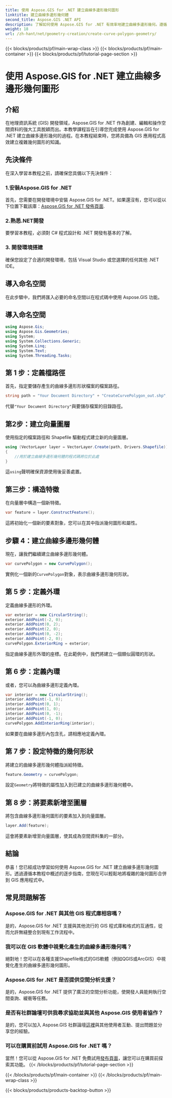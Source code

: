 ```yaml
---
title: 使用 Aspose.GIS for .NET 建立曲線多邊形幾何圖形
linktitle: 建立曲線多邊形幾何體
second_title: Aspose.GIS .NET API
description: 了解如何使用 Aspose.GIS for .NET 有效率地建立曲線多邊形幾何。遵循我們的逐步指南，無縫融入您的 GIS 應用程式。
weight: 18
url: /zh-hant/net/geometry-creation/create-curve-polygon-geometry/
---
```


{{< blocks/products/pf/main-wrap-class >}}
{{< blocks/products/pf/main-container >}}
{{< blocks/products/pf/tutorial-page-section >}}

# 使用 Aspose.GIS for .NET 建立曲線多邊形幾何圖形

## 介紹
在地理資訊系統 (GIS) 開發領域，Aspose.GIS for .NET 作為創建、編輯和操作空間資料的強大工具脫穎而出。本教學課程旨在引導您完成使用 Aspose.GIS for .NET 建立曲線多邊形幾何的過程。在本教程結束時，您將具備為 GIS 應用程式高效建立複雜幾何圖形的知識。
## 先決條件
在深入學習本教程之前，請確保您具備以下先決條件：
### 1.安裝Aspose.GIS for .NET
首先，您需要在開發環境中安裝 Aspose.GIS for .NET。如果還沒有，您可以從以下位置下載該庫：[Aspose.GIS for .NET 發佈頁面](https://releases.aspose.com/gis/net/).
### 2.熟悉.NET開發
要學習本教程，必須對 C# 程式設計和 .NET 開發有基本的了解。
### 3. 開發環境搭建
確保您設定了合適的開發環境，包括 Visual Studio 或您選擇的任何其他 .NET IDE。

## 導入命名空間
在此步驟中，我們將匯入必要的命名空間以在程式碼中使用 Aspose.GIS 功能。
## 導入命名空間
```csharp
using Aspose.Gis;
using Aspose.Gis.Geometries;
using System;
using System.Collections.Generic;
using System.Linq;
using System.Text;
using System.Threading.Tasks;
```

## 第 1 步：定義檔路徑
首先，指定要儲存產生的曲線多邊形形狀檔案的檔案路徑。
```csharp
string path = "Your Document Directory" + "CreateCurvePolygon_out.shp";
```
代替`"Your Document Directory"`與要儲存檔案的目錄路徑。
## 第2步：建立向量圖層
使用指定的檔案路徑和 Shapefile 驅動程式建立新的向量圖層。
```csharp
using (VectorLayer layer = VectorLayer.Create(path, Drivers.Shapefile))
{
    //用於建立曲線多邊形幾何體的程式碼將位於此處
}
```
這`using`聲明確保資源使用後妥善處置。
## 第三步：構造特徵
在向量層中構造一個新特徵。
```csharp
var feature = layer.ConstructFeature();
```
這將初始化一個新的要素對象，您可以在其中指派幾何圖形和屬性。
## 步驟 4：建立曲線多邊形幾何體
現在，讓我們繼續建立曲線多邊形幾何體。
```csharp
var curvePolygon = new CurvePolygon();
```
實例化一個新的`CurvePolygon`對象，表示曲線多邊形幾何形狀。
## 第 5 步：定義外環
定義曲線多邊形的外環。
```csharp
var exterior = new CircularString();
exterior.AddPoint(-2, 0);
exterior.AddPoint(0, 2);
exterior.AddPoint(2, 0);
exterior.AddPoint(0, -2);
exterior.AddPoint(-2, 0);
curvePolygon.ExteriorRing = exterior;
```
指定曲線多邊形外環的座標。在此範例中，我們將建立一個類似圓環的形狀。
## 第 6 步：定義內環
或者，您可以為曲線多邊形定義內環。
```csharp
var interior = new CircularString();
interior.AddPoint(-1, 0);
interior.AddPoint(0, 1);
interior.AddPoint(1, 0);
interior.AddPoint(0, -1);
interior.AddPoint(-1, 0);
curvePolygon.AddInteriorRing(interior);
```
如果要在曲線多邊形內包含孔，請相應地定義內環。
## 第 7 步：設定特徵的幾何形狀
將建立的曲線多邊形幾何體指派給特徵。
```csharp
feature.Geometry = curvePolygon;
```
設定`Geometry`將特徵的屬性加入到已建立的曲線多邊形幾何體中。
## 第 8 步：將要素新增至圖層
將包含曲線多邊形幾何圖形的要素加入到向量圖層。
```csharp
layer.Add(feature);
```
這會將要素新增至向量圖層，使其成為空間資料集的一部分。

## 結論
恭喜！您已經成功學習如何使用 Aspose.GIS for .NET 建立曲線多邊形幾何圖形。透過遵循本教程中概述的逐步指南，您現在可以輕鬆地將複雜的幾何圖形合併到 GIS 應用程式中。
## 常見問題解答
### Aspose.GIS for .NET 與其他 GIS 程式庫相容嗎？
是的，Aspose.GIS for .NET 支援與其他流行的 GIS 程式庫和格式的互通性，從而允許無縫整合到現有工作流程中。
### 我可以在 GIS 軟體中視覺化產生的曲線多邊形幾何嗎？
絕對地！您可以在各種支援Shapefile格式的GIS軟體（例如QGIS或ArcGIS）中視覺化產生的曲線多邊形幾何圖形。
### Aspose.GIS for .NET 是否提供空間分析支援？
是的，Aspose.GIS for .NET 提供了廣泛的空間分析功能，使開發人員能夠執行空間查詢、緩衝等任務。
### 是否有社群論壇可供我尋求協助並與其他 Aspose.GIS 使用者協作？
是的，您可以加入 Aspose.GIS 社群論壇[這裡](https://forum.aspose.com/c/gis/33)與其他使用者互動、提出問題並分享您的經驗。
### 可以在購買前試用 Aspose.GIS for .NET 嗎？
當然！您可以從 Aspose.GIS for .NET 免費試用[發布頁面](https://releases.aspose.com/)，讓您可以在購買前探索其功能。
{{< /blocks/products/pf/tutorial-page-section >}}

{{< /blocks/products/pf/main-container >}}
{{< /blocks/products/pf/main-wrap-class >}}

{{< blocks/products/products-backtop-button >}}
